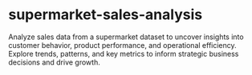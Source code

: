 # supermarket-sales-analysis
Analyze sales data from a supermarket dataset to uncover insights into customer behavior, product performance, and operational efficiency. Explore trends, patterns, and key metrics to inform strategic business decisions and drive growth.
